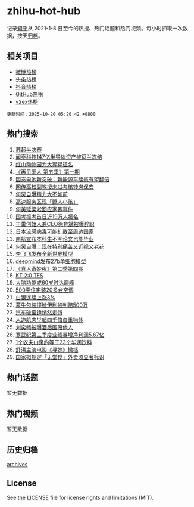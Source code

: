 # zhihu-hot-hub

记录[知乎](https://www.zhihu.com/)从 2021-1-8 日至今的热搜、热门话题和热门视频。每小时抓取一次数据，按天[归档](archives)。

## 相关项目

- [微博热榜](https://github.com/lonnyzhang423/weibo-hot-hub)
- [头条热榜](https://github.com/lonnyzhang423/toutiao-hot-hub)
- [抖音热榜](https://github.com/lonnyzhang423/douyin-hot-hub)
- [GitHub热榜](https://github.com/lonnyzhang423/github-hot-hub)
- [v2ex热榜](https://github.com/lonnyzhang423/v2ex-hot-hub)


`更新时间：2025-10-20 05:20:42 +0800`

## 热门搜索

1. [苏超半决赛](https://www.zhihu.com/search?q=%E8%8B%8F%E8%B6%85%E5%8D%8A%E5%86%B3%E8%B5%9B)
1. [闻泰科技147亿半导体资产被荷兰冻结](https://www.zhihu.com/search?q=%E9%97%BB%E6%B3%B0%E7%A7%91%E6%8A%80147%E4%BA%BF%E5%8D%8A%E5%AF%BC%E4%BD%93%E8%B5%84%E4%BA%A7%E8%A2%AB%E8%8D%B7%E5%85%B0%E5%86%BB%E7%BB%93)
1. [红山动物园为大猩猩征名](https://www.zhihu.com/search?q=%E7%BA%A2%E5%B1%B1%E5%8A%A8%E7%89%A9%E5%9B%AD%E4%B8%BA%E5%A4%A7%E7%8C%A9%E7%8C%A9%E5%BE%81%E5%90%8D)
1. [《再见爱人 第五季》第一期](https://www.zhihu.com/search?q=%E3%80%8A%E5%86%8D%E8%A7%81%E7%88%B1%E4%BA%BA%20%E7%AC%AC%E4%BA%94%E5%AD%A3%E3%80%8B%E7%AC%AC%E4%B8%80%E6%9C%9F)
1. [固态电池新突破：新能源车续航有望翻倍](https://www.zhihu.com/search?q=%E5%9B%BA%E6%80%81%E7%94%B5%E6%B1%A0%E6%96%B0%E7%AA%81%E7%A0%B4%EF%BC%9A%E6%96%B0%E8%83%BD%E6%BA%90%E8%BD%A6%E7%BB%AD%E8%88%AA%E6%9C%89%E6%9C%9B%E7%BF%BB%E5%80%8D)
1. [网传高校副教授未过考核转岗保安](https://www.zhihu.com/search?q=%E7%BD%91%E4%BC%A0%E9%AB%98%E6%A0%A1%E5%89%AF%E6%95%99%E6%8E%88%E6%9C%AA%E8%BF%87%E8%80%83%E6%A0%B8%E8%BD%AC%E5%B2%97%E4%BF%9D%E5%AE%89)
1. [何炅自曝精力大不如前](https://www.zhihu.com/search?q=%E4%BD%95%E7%82%85%E8%87%AA%E6%9B%9D%E7%B2%BE%E5%8A%9B%E5%A4%A7%E4%B8%8D%E5%A6%82%E5%89%8D)
1. [高速服务区现「野人小孩」](https://www.zhihu.com/search?q=%E9%AB%98%E9%80%9F%E6%9C%8D%E5%8A%A1%E5%8C%BA%E7%8E%B0%E3%80%8C%E9%87%8E%E4%BA%BA%E5%B0%8F%E5%AD%A9%E3%80%8D)
1. [何美延梁淞回应家暴事件](https://www.zhihu.com/search?q=%E4%BD%95%E7%BE%8E%E5%BB%B6%E6%A2%81%E6%B7%9E%E5%9B%9E%E5%BA%94%E5%AE%B6%E6%9A%B4%E4%BA%8B%E4%BB%B6)
1. [国考报考首日近19万人报名](https://www.zhihu.com/search?q=%E5%9B%BD%E8%80%83%E6%8A%A5%E8%80%83%E9%A6%96%E6%97%A5%E8%BF%9119%E4%B8%87%E4%BA%BA%E6%8A%A5%E5%90%8D)
1. [丰巢创始人兼CEO徐育斌被曝辞职](https://www.zhihu.com/search?q=%E4%B8%B0%E5%B7%A2%E5%88%9B%E5%A7%8B%E4%BA%BA%E5%85%BCCEO%E5%BE%90%E8%82%B2%E6%96%8C%E8%A2%AB%E6%9B%9D%E8%BE%9E%E8%81%8C)
1. [日本流感病毒可能扩散至周边国家](https://www.zhihu.com/search?q=%E6%97%A5%E6%9C%AC%E6%B5%81%E6%84%9F%E7%97%85%E6%AF%92%E5%8F%AF%E8%83%BD%E6%89%A9%E6%95%A3%E8%87%B3%E5%91%A8%E8%BE%B9%E5%9B%BD%E5%AE%B6)
1. [南航宣布本科生不写论文也能毕业](https://www.zhihu.com/search?q=%E5%8D%97%E8%88%AA%E5%AE%A3%E5%B8%83%E6%9C%AC%E7%A7%91%E7%94%9F%E4%B8%8D%E5%86%99%E8%AE%BA%E6%96%87%E4%B9%9F%E8%83%BD%E6%AF%95%E4%B8%9A)
1. [何炅自曝：现在特别痛苦又近视又老花](https://www.zhihu.com/search?q=%E4%BD%95%E7%82%85%E8%87%AA%E6%9B%9D%EF%BC%9A%E7%8E%B0%E5%9C%A8%E7%89%B9%E5%88%AB%E7%97%9B%E8%8B%A6%E5%8F%88%E8%BF%91%E8%A7%86%E5%8F%88%E8%80%81%E8%8A%B1)
1. [李飞飞发布全新世界模型](https://www.zhihu.com/search?q=%E6%9D%8E%E9%A3%9E%E9%A3%9E%E5%8F%91%E5%B8%83%E5%85%A8%E6%96%B0%E4%B8%96%E7%95%8C%E6%A8%A1%E5%9E%8B)
1. [deepmind发布27b单细胞模型](https://www.zhihu.com/search?q=deepmind%E5%8F%91%E5%B8%8327b%E5%8D%95%E7%BB%86%E8%83%9E%E6%A8%A1%E5%9E%8B)
1. [《喜人奇妙夜》第二季第四期](https://www.zhihu.com/search?q=%E3%80%8A%E5%96%9C%E4%BA%BA%E5%A5%87%E5%A6%99%E5%A4%9C%E3%80%8B%E7%AC%AC%E4%BA%8C%E5%AD%A3%E7%AC%AC%E5%9B%9B%E6%9C%9F)
1. [KT 2:0 TES](https://www.zhihu.com/search?q=KT%202%3A0%20TES)
1. [大脑功能或60岁时达巅峰](https://www.zhihu.com/search?q=%E5%A4%A7%E8%84%91%E5%8A%9F%E8%83%BD%E6%88%9660%E5%B2%81%E6%97%B6%E8%BE%BE%E5%B7%85%E5%B3%B0)
1. [500平住宅装20多台空调](https://www.zhihu.com/search?q=500%E5%B9%B3%E4%BD%8F%E5%AE%85%E8%A3%8520%E5%A4%9A%E5%8F%B0%E7%A9%BA%E8%B0%83)
1. [白银连续上涨3%](https://www.zhihu.com/search?q=%E7%99%BD%E9%93%B6%E8%BF%9E%E7%BB%AD%E4%B8%8A%E6%B6%A83%25)
1. [蒙牛包装撞脸伊利被判赔500万](https://www.zhihu.com/search?q=%E8%92%99%E7%89%9B%E5%8C%85%E8%A3%85%E6%92%9E%E8%84%B8%E4%BC%8A%E5%88%A9%E8%A2%AB%E5%88%A4%E8%B5%94500%E4%B8%87)
1. [汽车破窗锤悄然走俏](https://www.zhihu.com/search?q=%E6%B1%BD%E8%BD%A6%E7%A0%B4%E7%AA%97%E9%94%A4%E6%82%84%E7%84%B6%E8%B5%B0%E4%BF%8F)
1. [人造肌肉举起四千倍自重物体](https://www.zhihu.com/search?q=%E4%BA%BA%E9%80%A0%E8%82%8C%E8%82%89%E4%B8%BE%E8%B5%B7%E5%9B%9B%E5%8D%83%E5%80%8D%E8%87%AA%E9%87%8D%E7%89%A9%E4%BD%93)
1. [刘奕畅被曝酒后围殴他人](https://www.zhihu.com/search?q=%E5%88%98%E5%A5%95%E7%95%85%E8%A2%AB%E6%9B%9D%E9%85%92%E5%90%8E%E5%9B%B4%E6%AE%B4%E4%BB%96%E4%BA%BA)
1. [寒武纪第三季度业绩暴增净利润5.67亿](https://www.zhihu.com/search?q=%E5%AF%92%E6%AD%A6%E7%BA%AA%E7%AC%AC%E4%B8%89%E5%AD%A3%E5%BA%A6%E4%B8%9A%E7%BB%A9%E6%9A%B4%E5%A2%9E%E5%87%80%E5%88%A9%E6%B6%A65.67%E4%BA%BF)
1. [1个农夫山泉约等于23个华润饮料](https://www.zhihu.com/search?q=1%E4%B8%AA%E5%86%9C%E5%A4%AB%E5%B1%B1%E6%B3%89%E7%BA%A6%E7%AD%89%E4%BA%8E23%E4%B8%AA%E5%8D%8E%E6%B6%A6%E9%A5%AE%E6%96%99)
1. [舒淇主演电影《寻她》撤档](https://www.zhihu.com/search?q=%E8%88%92%E6%B7%87%E4%B8%BB%E6%BC%94%E7%94%B5%E5%BD%B1%E3%80%8A%E5%AF%BB%E5%A5%B9%E3%80%8B%E6%92%A4%E6%A1%A3)
1. [国家拟规定「无堂食」外卖须显著标识](https://www.zhihu.com/search?q=%E5%9B%BD%E5%AE%B6%E6%8B%9F%E8%A7%84%E5%AE%9A%E3%80%8C%E6%97%A0%E5%A0%82%E9%A3%9F%E3%80%8D%E5%A4%96%E5%8D%96%E9%A1%BB%E6%98%BE%E8%91%97%E6%A0%87%E8%AF%86)

## 热门话题

暂无数据

## 热门视频

暂无数据

## 历史归档

[archives](archives)

## License

See the [LICENSE](LICENSE) file for license rights and limitations (MIT).
